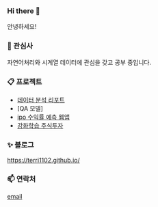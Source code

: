 ### Hi there 👋
안녕하세요! 

### 🌱 관심사
자연어처리와 시계열 데이터에 관심을 갖고 공부 중입니다. 

### 📋 프로젝트
* [데이터 분석 리포트](https://github.com/terri1102/data_analysis_portfolio)
* [QA 모델]
* [ipo 수익률 예측 웹앱](https://github.com/terri1102/IPO_returns_predictor)
* [강화학습 주식투자](https://github.com/terri1102/rl_model_v1)

### ✨ 블로그
https://terri1102.github.io/

### 📫 연락처

[email](terricodes@gmail.com)

<!--
**terri1102/terri1102** is a ✨ _special_ ✨ repository because its `README.md` (this file) appears on your GitHub profile.

Here are some ideas to get you started:

- 🔭 I’m currently working on ...
- 🌱 I’m currently learning ...
- 👯 I’m looking to collaborate on ...
- 🤔 I’m looking for help with ...
- 💬 Ask me about ...
- 📫 How to reach me: ...
- 😄 Pronouns: ...
- ⚡ Fun fact: ...
-->
